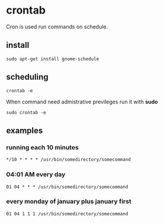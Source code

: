 # crontab

Cron is used run commands on schedule.



## install

```
sudo apt-get install gnome-schedule
```

## scheduling


```
crontab -e
```

When command need admistrative previleges run it with **sudo**

```
sudo crontab -e
```

## examples

### running each 10 minutes

```
*/10 * * * * /usr/bin/somedirectory/somecommand
```

### 04:01 AM every day

```
01 04 * * * /usr/bin/somedirectory/somecommand
```

### every monday of january plus january first

```
01 04 1 1 1 /usr/bin/somedirectory/somecommand
```
